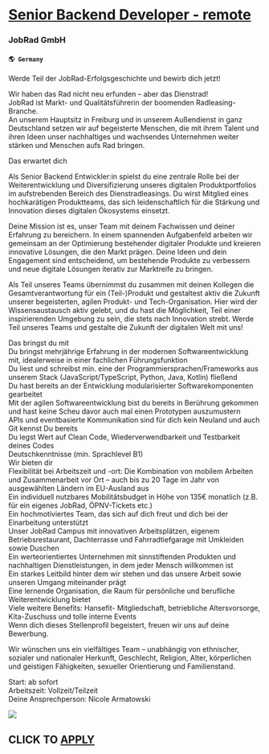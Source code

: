 # [Senior Backend Developer - remote](https://www.remotewlb.com/apply/senior-backend-developer-remote)  
### JobRad GmbH  
#### `🌎 Germany`  

Werde Teil der JobRad-Erfolgsgeschichte und bewirb dich jetzt!  
  
Wir haben das Rad nicht neu erfunden – aber das Dienstrad!  
JobRad ist Markt- und Qualitätsführerin der boomenden Radleasing-Branche.  
An unserem Hauptsitz in Freiburg und in unserem Außendienst in ganz Deutschland setzen wir auf begeisterte Menschen, die mit ihrem Talent und ihren Ideen unser nachhaltiges und wachsendes Unternehmen weiter stärken und Menschen aufs Rad bringen.  
  
Das erwartet dich  
  
Als Senior Backend Entwickler:in spielst du eine zentrale Rolle bei der Weiterentwicklung und Diversifizierung unseres digitalen Produktportfolios im aufstrebenden Bereich des Dienstradleasings. Du wirst Mitglied eines hochkarätigen Produktteams, das sich leidenschaftlich für die Stärkung und Innovation dieses digitalen Ökosystems einsetzt.  
  
Deine Mission ist es, unser Team mit deinem Fachwissen und deiner Erfahrung zu bereichern. In einem spannenden Aufgabenfeld arbeiten wir gemeinsam an der Optimierung bestehender digitaler Produkte und kreieren innovative Lösungen, die den Markt prägen. Deine Ideen und dein Engagement sind entscheidend, um bestehende Produkte zu verbessern und neue digitale Lösungen iterativ zur Marktreife zu bringen.  
  
Als Teil unseres Teams übernimmst du zusammen mit deinen Kollegen die Gesamtverantwortung für ein (Teil-)Produkt und gestaltest aktiv die Zukunft unserer begeisterten, agilen Produkt- und Tech-Organisation. Hier wird der Wissensaustausch aktiv gelebt, und du hast die Möglichkeit, Teil einer inspirierenden Umgebung zu sein, die stets nach Innovation strebt. Werde Teil unseres Teams und gestalte die Zukunft der digitalen Welt mit uns!  
  
Das bringst du mit  
Du bringst mehrjährige Erfahrung in der modernen Softwareentwicklung mit, idealerweise in einer fachlichen Führungsfunktion  
Du liest und schreibst min. eine der Programmiersprachen/Frameworks aus unserem Stack (JavaScript/TypeScript, Python, Java, Kotlin) fließend  
Du hast bereits an der Entwicklung modularisierter Softwarekomponenten gearbeitet  
Mit der agilen Softwareentwicklung bist du bereits in Berührung gekommen und hast keine Scheu davor auch mal einen Prototypen auszumustern  
APIs und eventbasierte Kommunikation sind für dich kein Neuland und auch Git kennst Du bereits  
Du legst Wert auf Clean Code, Wiederverwendbarkeit und Testbarkeit deines Codes  
Deutschkenntnisse (min. Sprachlevel B1)  
Wir bieten dir  
Flexibilität bei Arbeitszeit und -ort: Die Kombination von mobilem Arbeiten und Zusammenarbeit vor Ort – auch bis zu 20 Tage im Jahr von ausgewählten Ländern im EU-Ausland aus  
Ein individuell nutzbares Mobilitätsbudget in Höhe von 135€ monatlich (z.B. für ein eigenes JobRad, ÖPNV-Tickets etc.)  
Ein hochmotiviertes Team, das sich auf dich freut und dich bei der Einarbeitung unterstützt  
Unser JobRad Campus mit innovativen Arbeitsplätzen, eigenem Betriebsrestaurant, Dachterrasse und Fahrradtiefgarage mit Umkleiden sowie Duschen  
Ein werteorientiertes Unternehmen mit sinnstiftenden Produkten und nachhaltigen Dienstleistungen, in dem jeder Mensch willkommen ist  
Ein starkes Leitbild hinter dem wir stehen und das unsere Arbeit sowie unseren Umgang miteinander prägt  
Eine lernende Organisation, die Raum für persönliche und berufliche Weiterentwicklung bietet  
Viele weitere Benefits: Hansefit- Mitgliedschaft, betriebliche Altersvorsorge, Kita-Zuschuss und tolle interne Events  
Wenn dich dieses Stellenprofil begeistert, freuen wir uns auf deine Bewerbung.  
  
Wir wünschen uns ein vielfältiges Team – unabhängig von ethnischer, sozialer und nationaler Herkunft, Geschlecht, Religion, Alter, körperlichen und geistigen Fähigkeiten, sexueller Orientierung und Familienstand.  
  
Start: ab sofort  
Arbeitszeit: Vollzeit/Teilzeit  
Deine Ansprechperson: Nicole Armatowski

![](https://remotive.com/job/track/1899625/blank.gif?source=public_api)  
## CLICK TO [APPLY](https://www.remotewlb.com/apply/senior-backend-developer-remote)

